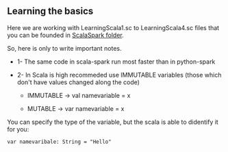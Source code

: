 ## Learning the basics

Here we are working with LearningScala1.sc to LearningScala4.sc files that you can be founded in [ScalaSpark folder](https://github.com/njsdias/ApacheSpark2-BigData/tree/master/SparkScala).

So, here is only to write important notes.

  - 1- The same code in scala-spark run most faster than in python-spark
  
  - 2- In Scala is high recommeded use IMMUTABLE variables (those which don't have values changed along the code)
  
    - IMMUTABLE -> val namevariable = x
    
    - MUTABLE -> var namevariable = x
    
   You can specify the type of the variable, but the scala is able to didentify it for you:
   
    var namevaribale: String = "Hello"


  

